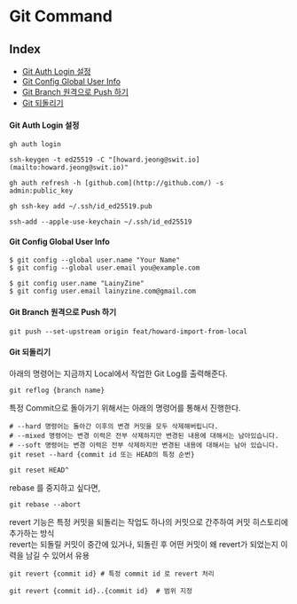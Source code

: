 # Git Command 

## Index 

- [Git Auth Login 설정](#Git-Auth-Login-설정)
- [Git Config Global User Info](#Git-Config-Global-User-Info)
- [Git Branch 원격으로 Push 하기](#Git-Branch-원격으로-Push-하기)
- [Git 되돌리기](#Git-되돌리기)

#### Git Auth Login 설정 

```shell
gh auth login

ssh-keygen -t ed25519 -C "[howard.jeong@swit.io](mailto:howard.jeong@swit.io)"

gh auth refresh -h [github.com](http://github.com/) -s admin:public_key

gh ssh-key add ~/.ssh/id_ed25519.pub

ssh-add --apple-use-keychain ~/.ssh/id_ed25519
```

#### Git Config Global User Info 

```shell
$ git config --global user.name "Your Name"
$ git config --global user.email you@example.com
```

```shell
$ git config user.name "LainyZine"
$ git config user.email lainyzine.com@gmail.com
```

#### Git Branch 원격으로 Push 하기

```shell
git push --set-upstream origin feat/howard-import-from-local
```

#### Git 되돌리기 

아래의 명령어는 지금까지 Local에서 작업한 Git Log를 출력해준다. 

```shell
git reflog {branch name}
```

특정 Commit으로 돌아가기 위해서는 아래의 명령어를 통해서 진행한다. 

```shell
# --hard 명령어는 돌아간 이후의 변경 커밋을 모두 삭제해버립니다. 
# --mixed 명령어는 변경 이력은 전부 삭제하지만 변경된 내용에 대해서는 남아있습니다.  
# --soft 명령어는 변경 이력은 전부 삭제하지만 변경된 내용에 대해서는 남아 있습니다. 
git reset --hard {commit id 또는 HEAD의 특정 순번}

git reset HEAD^
```

rebase 를 중지하고 싶다면, 

```shell
git rebase --abort 
``` 

revert 기능은 특정 커밋을 되돌리는 작업도 하나의 커밋으로 간주하여 커밋 히스토리에 추가하는 방식  
revert는 되돌릴 커밋이 중간에 있거나, 되돌린 후 어떤 커밋이 왜 revert가 되었는지 이력을 남길 수 있어서 유용  

```shell
git revert {commit id} # 특정 commit id 로 revert 처리 

git revert {commit id}..{commit id}  # 범위 지정 
```